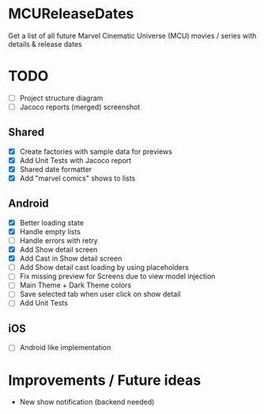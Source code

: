 # MCUReleaseDates

Get a list of all future Marvel Cinematic Universe (MCU) movies / series with details &amp; release dates

# TODO

- [ ] Project structure diagram
- [ ] Jacoco reports (merged) screenshot

## Shared

- [x] Create factories with sample data for previews
- [x] Add Unit Tests with Jacoco report
- [x] Shared date formatter
- [x] Add "marvel comics" shows to lists

## Android

- [x] Better loading state
- [x] Handle empty lists
- [ ] Handle errors with retry
- [x] Add Show detail screen
- [x] Add Cast in Show detail screen
- [ ] Add Show detail cast loading by using placeholders
- [ ] Fix missing preview for Screens due to view model injection
- [ ] Main Theme + Dark Theme colors
- [ ] Save selected tab when user click on show detail
- [ ] Add Unit Tests

## iOS

- [ ] Android like implementation 

# Improvements / Future ideas

- New show notification (backend needed)
